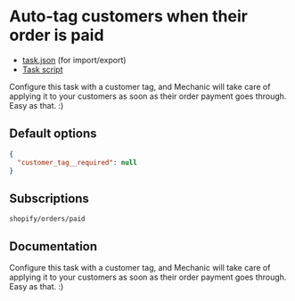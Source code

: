 # Auto-tag customers when their order is paid

* [task.json](../../tasks/auto-tag-customers-when-order-paid.json) (for import/export)
* [Task script](./script.liquid)

Configure this task with a customer tag, and Mechanic will take care of applying it to your customers as soon as their order payment goes through. Easy as that. :)

## Default options

```json
{
  "customer_tag__required": null
}
```

## Subscriptions

```liquid
shopify/orders/paid
```

## Documentation

Configure this task with a customer tag, and Mechanic will take care of applying it to your customers as soon as their order payment goes through. Easy as that. :)
